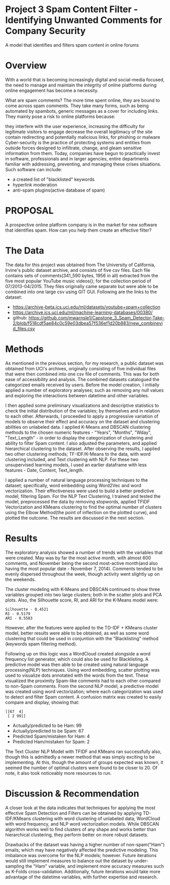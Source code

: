 # Project 3 Spam Content Filter - Identifying Unwanted Comments for Company Security
A model that identifies and filters spam content in online forums

# Overview

With a world that is becoming increasingly digital and social-media focused, the need to manage and maintain the integrity of online platforms during online engagement has become a necessity.

What are spam comments? The more time spent online, they are bound to come across spam comments. They take many forms, such as being automated by spambots, generic messages as a cover for including links. They mainly pose a risk to online platforms because:

they interfere with the user experience, increasing the difficulty for legitimate visitors to engage
decrease the overall legitimacy of the site
contain redirecting and potentially malicious links, for phishing or malware
Cyber-security is the practice of protecting systems and entities from outside forces designed to infiltrate, change, and gleam sensitive information from them. Today, companies have begun to practically invest in software, professionals and in larger agencies, entire departments familiar with addressing, preventing, and managing these crises situations. Such software can include:

- a created list of "blacklisted" keywords
- hyperlink moderation
- anti-spam plugins(active database of spam)



# PROPOSAL

A prospective online platform company is in the market for new software that identifies spam. How can you help them create an effective filter?


# The Data

The data for this project was obtained from The University of California, Irvine's public dataset archive, and consists of five csv files. Each file contains sets of comments(341_590 bytes, 1956 in all) extracted from the five most popular YouTube music videos(); for the collection period of 07/2013-04/2015. They files originally came separate but were able to be combined into one large csv using GIT GUI. Following are the links to the dataset:

- https://archive-beta.ics.uci.edu/ml/datasets/youtube+spam+collection
- https://archive.ics.uci.edu/ml/machine-learning-databases/00380/
- github: https://github.com/mwarnsle1/Capstone_3_Spam_Detector-Take-2/blob/f518cdf5ae84c0c59e03dbea57f536ef1d20b883/new_combinevid_files.csv


# Methods

As mentioned in the previous section, for my research, a public dataset was obtained from UCI's archives, originally consisting of five individual files that were then combined into one csv file of comments. This was for both ease of accessibility and analysis. The combined datasets catalogued the categorized emails received by users. Before the model creation, I initially applied a number of exploratory analyses; such as removing any null values and exploring the interactions between datetime and other variables.

I then applied some preliminary visualizations and descriptive statistics to check the initial distribution of the variables; by themselves and in relation to each other. Afterwards, I proceeded to apply a progressive variation of models to observe their effect and accuracy on the dataset and clustering abilities on unlabeled data. I applied K-Means and DBSCAN clustering methods to the chosen numeric features - "Years", "Months", "Wday", "Text_Length" - in order to display the categorization of clustering and ability to filter Spam content. I also adjusted the parameters, and applied hierarchical clustering to the dataset. After observing the results, I applied two other clustering methods; TF-IDF/K-Means to the data, with word clustering included, and Text clustering with NLP. For these two unsupervised learning models, I used an earlier dataframe with less features - Date, Content, Text_length.

I applied a number of natural language processing techniques to the dataset; specifically, word embedding using Word2Vec and word vectorization. Their effectiveness were used to build a better predictive model, filtering Spam. For the NLP Text Clustering, I trained and tested the model, preprocessed the data by removing stopwords, applied TFIDF Vectorization and KMeans clustering to find the optimal number of clusters using the Elbow Method(the point of inflection on the plotted curve), and plotted the outcome. The results are discussed in the next section.


# Results

The exploratory analysis showed a number of trends with the variables that were created. May was by far the most active month, with almost 600 comments, and November being the second most-active month(and also having the most popular date - November 7, 2014). Comments tended to be evenly dispersed throughout the week, though activity went slightly up on the weekends.

The cluster modeling with K-Means and DBSCAN continued to show three variables grouped into two large clusters; both in the scatter plots and PCA plots. Also, the Silhouette score, RI, and ARI for the K-Means model were:

```
Silhouette - 0.4521
RI - 0.5179
ARI - 0.5503
```
However, after the features were applied to the TD-IDF + KMeans cluster model, better results were able to be obtained, as well as some word clustering that could be used in conjuntion with the "Blacklisting" method (keywords spam filtering method).

Following up on this logic was a WordCloud created alongside a word frequency list generator, which could also be used for Blacklisting. A predictive model was then able to be created using natural language processing(NLP) techniques. Using word embedding, scatter plotting was used to visualize dots annotated with the words from the text. These visualized the proximity Spam-like comments had to each other compared to non-Spam comments. From the second NLP model, a predictive model was created using word vectorization; where each categorization was used to detect and filter Spam content. A confusion matrix was created to easily compare and display, showing that:

```
[[67  4]
 [ 2 99]]
 ```
 
- Actually/predicted to be Ham: 99
- Actually/predicted to be Spam: 67
- Predicted Spam/mistaken for Ham: 4
- Predicted Ham/mistaken for Spam: 2

The Text Cluster NLP Model with TFIDF and KMeans ran successfully also, though this is admittedly a newer method that was simply exciting to be implementing. At this, though the amount of groups expected was known, it seemed the number of optimal clusters were found to be closer to 20. Of note, it also took noticeably more resources to run.


# Discussion & Recommendation

A closer look at the data indicates that techniques for applying the most effective Spam Detection and Filters can be obtained by applying TD-IDF/KMeans clustering with word clustering of unlabeled data, WordCloud with word frequency, and NLP word vectorization models. While DBSCAN algorithm works well to find clusters of any shape and works better than hierarchical clustering, they perform better on more robust datasets.

Drawbacks of the dataset was having a higher number of non-spam("Ham") emails; which may have negatively affected the predictive modeling. This imbalance was overcome for the NLP models; however. Future iterations would still implement measures to balance out the dataset by under-sampling the "Ham" variable, and implement more accuracy measures such as K-Folds cross-validation. Additionally, future iterations would take more advantage of the datetime variables, with further expertise and research.
